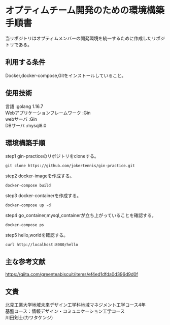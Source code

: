 # オプティムチーム開発のための環境構築手順書

当リポジトリはオプティムメンバーの開発環境を統一するために作成したリポジトリである。

## 利用する条件
Docker,docker-compose,Gitをインストールしていること。

## 使用技術

言語 :golang 1.16.7  
Webアプリケーションフレームワーク :Gin  
webサーバ :Gin  
DBサーバ :mysql8.0

## 環境構築手順

step1 gin-practiceのリポジトリをcloneする。  
```
git clone https://github.com/jokertennis/gin-practice.git
```
step2 docker-imageを作成する。  
```
docker-compose build
```
step3 docker-containerを作成する。  
```
docker-compose up -d
```
step4 go_container,mysql_containerが立ち上がっていることを確認する。  
```
docker-compose ps
```
step5 hello,worldを確認する。  
```
curl http://localhost:8080/hello
```

## 主な参考文献

https://qiita.com/greenteabiscuit/items/ef4ed1dfda0d396d9d0f

## 文責

北見工業大学地域未来デザイン工学科地域マネジメント工学コース4年  
基盤コース：情報デザイン・コミュニケーション工学コース  
川田剣士(カワタケンジ)